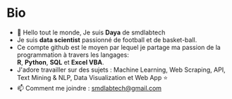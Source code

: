# Bio

- 👋 Hello tout le monde, Je suis **Daya** de smdlabtech 
- Je suis **data scientist** passionné de football et de basket-ball.
- Ce compte github est le moyen par lequel je partage ma passion de la programmation à travers les langages:  
**R**, **Python**, **SQL** et **Excel VBA**.  
- J'adore travailler sur des sujets : Machine Learning, Web Scraping, API, Text Mining & NLP, Data Visualization et Web App ⭐
- 📫 Comment me joindre : smdlabtech@gmail.com

